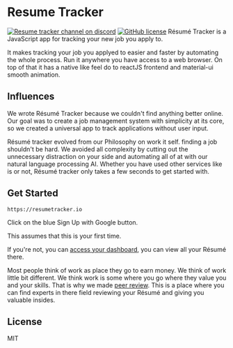 # Resume Tracker
[![Resume tracker channel on discord](https://img.shields.io/badge/discord-%23general%20%40%20resumeTracker-61dafb.svg?style=flat-square)](https://discord.gg/nJs6S4N)
[![GitHub license](https://img.shields.io/badge/license-MIT-blue.svg)](https://github.com/AAdevelop/resume-tracker)
Résumé Tracker is a JavaScript app for tracking your new job you apply to.  

It makes tracking your job you applyed to easier and faster by automating the whole process. Run it anywhere you have access to a web browser. On top of that it has a native like feel do to reactJS frontend and material-ui smooth animation.



## Influences

We wrote Résumé Tracker because we couldn't find anything better online. Our goal was to create a job management system with simplicity at its core, so we created a universal app to track applications without user input.

Résumé tracker evolved from our Philosophy on work it self. finding a job shouldn't be hard. We avoided all complexity by cutting out the unnecessary distraction on your side and automating all of at with our natural language processing AI. Whether you have used other services like is or not, Résumé tracker only takes a few seconds to get started with.

## Get Started

``` 
https://resumetracker.io
```
Click on the blue Sign Up with Google button. 

This assumes that this is your first time.

If you're not, you can [access your dashboard](https://resumetracker.io/dashboard), you can view all your Résumé there.

Most people think of work as place they go to earn money. We think of work little bit different. We think work is some where you go where they value you and your skills. That is why we made [peer review](https://resumetracker.io/review). This is a place where you can find experts in there field reviewing your Résumé and giving you valuable insides. 

## License

MIT